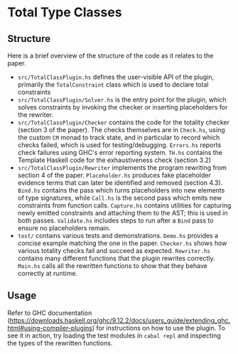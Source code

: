 # Total Type Classes

## Structure

Here is a brief overview of the structure of the code as it relates to the paper.
* `src/TotalClassPlugin.hs` defines the user-visible API of the plugin, primarily the `TotalConstraint` class which is used to declare total constraints
* `src/TotalClassPlugin/Solver.hs` is the entry point for the plugin, which solves constraints by invoking the checker or inserting placeholders for the rewriter.
* `src/TotalClassPlugin/Checker` contains the code for the totality checker (section 3 of the paper). The checks themselves are in `Check.hs`, using the custom `CM` monad to track state, and in particular to record which checks failed, which is used for testing/debugging. `Errors.hs` reports check failures using GHC's error reporting system. `TH.hs` contains the Template Haskell code for the exhaustiveness check (section 3.2)
* `src/TotalClassPlugin/Rewriter` implements the program rewriting from section 4 of the paper. `Placeholder.hs` produces fake placeholder evidence terms that can later be identified and removed (section 4.3). `Bind.hs` contains the pass which turns placeholders into new elements of type signatures, while `Call.hs` is the second pass which emits new constraints from function calls. `Capture.hs` contains utilities for capturing newly emitted constraints and attaching them to the AST; this is used in both passes. `Validate.hs` includes steps to run after a `Bind` pass to ensure no placeholders remain.
* `test/` contains various tests and demonstrations. `Demo.hs` provides a concise example matching the one in the paper. `Checker.hs` shows how various totality checks fail and succeed as expected. `Rewriter.hs` contains many different functions that the plugin rewrites correctly. `Main.hs` calls all the rewritten functions to show that they behave correctly at runtime.

## Usage

Refer to GHC documentation (https://downloads.haskell.org/ghc/9.12.2/docs/users_guide/extending_ghc.html#using-compiler-plugins) for instructions on how to use the plugin. To see it in action, try loading the test modules in `cabal repl` and inspecting the types of the rewritten functions.
